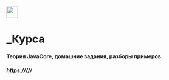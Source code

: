 <h1> <img src="https://cdn.jsdelivr.net/npm/simple-icons@v7/icons/intellijidea.svg" height="30"/></h1>

# _Курса 

#### Теория JavaCore, домашние задания, разборы примеров. 

##### https://///
